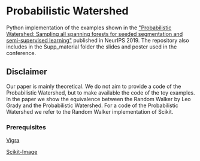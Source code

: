 # Probabilistic Watershed

Python implementation of the examples shown in the ["Probabilistic Watershed: Sampling all spanning forests for seeded segmentation and semi-supervised learning"](https://papers.nips.cc/paper/8545-probabilistic-watershed-sampling-all-spanning-forests-for-seeded-segmentation-and-semi-supervised-learning) published in NeurIPS 2019. The repository also includes in the Supp_material folder the slides and poster used in the conference.

## Disclaimer

Our paper is mainly theoretical. We do not aim to provide a code of the Probabilistic Watershed, but to make available the code of the toy examples. In the paper we show the equivalence between the Random Walker by Leo Grady and the Probabilistic Watershed. For a code of the Probabilistic Watershed we refer to the Random Walker implementation of Scikit.

### Prerequisites

[Vigra](https://github.com/ukoethe/vigra)

[Scikit-Image](https://scikit-image.org/docs/dev/auto_examples/segmentation/plot_random_walker_segmentation.html)



